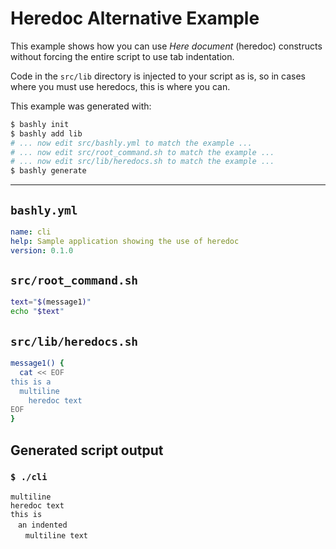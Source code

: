 # Heredoc Alternative Example

This example shows how you can use *Here document* (heredoc) constructs without
forcing the entire script to use tab indentation. 

Code in the `src/lib` directory is injected to your script as is, so in cases
where you must use heredocs, this is where you can.

This example was generated with:

```bash
$ bashly init
$ bashly add lib
# ... now edit src/bashly.yml to match the example ...
# ... now edit src/root_command.sh to match the example ...
# ... now edit src/lib/heredocs.sh to match the example ...
$ bashly generate
```

<!-- include: src/root_command.sh src/lib/heredocs.sh -->

-----

## `bashly.yml`

```yaml
name: cli
help: Sample application showing the use of heredoc
version: 0.1.0
```

## `src/root_command.sh`

```bash
text="$(message1)"
echo "$text"
```

## `src/lib/heredocs.sh`

```bash
message1() {
  cat << EOF
this is a
  multiline
    heredoc text
EOF
}

```


## Generated script output

### `$ ./cli`

```shell
multiline
heredoc text
this is
　an indented
　　multiline text


```



